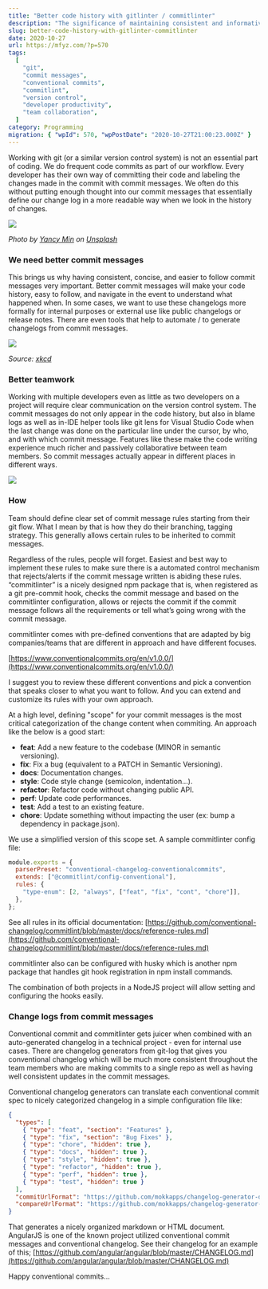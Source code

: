 ```yaml
---
title: "Better code history with gitlinter / commitlinter"
description: "The significance of maintaining consistent and informative commit messages for improved code history readability and team collaboration is discussed. Tools like commitlinter and conventions such as Conventional Commits are presented as methods to enforce these standards."
slug: better-code-history-with-gitlinter-commitlinter
date: 2020-10-27
url: https://mfyz.com/?p=570
tags:
  [
    "git",
    "commit messages",
    "conventional commits",
    "commitlint",
    "version control",
    "developer productivity",
    "team collaboration",
  ]
category: Programming
migration: { "wpId": 570, "wpPostDate": "2020-10-27T21:00:23.000Z" }
---
```


Working with git (or a similar version control system) is not an essential part of coding. We do frequent code commits as part of our workflow. Every developer has their own way of committing their code and labeling the changes made in the commit with commit messages. We often do this without putting enough thought into our commit messages that essentially define our change log in a more readable way when we look in the history of changes.

![](/images/archive/en/2020/10/0_qOZINFzFrBEhJsx_.jpg)

_Photo by [Yancy Min](https://unsplash.com/@yancymin) on [Unsplash](https://unsplash.com)_

### We need better commit messages

This brings us why having consistent, concise, and easier to follow commit messages very important. Better commit messages will make your code history, easy to follow, and navigate in the event to understand what happened when. In some cases, we want to use these changelogs more formally for internal purposes or external use like public changelogs or release notes. There are even tools that help to automate / to generate changelogs from commit messages.

![](/images/archive/en/2020/10/0_zt7A4T4UjBGNlUHo.jpg)

_Source: [xkcd](https://xkcd.com/1296/)_

### Better teamwork

Working with multiple developers even as little as two developers on a project will require clear communication on the version control system. The commit messages do not only appear in the code history, but also in blame logs as well as in-IDE helper tools like git lens for Visual Studio Code when the last change was done on the particular line under the cursor, by who, and with which commit message. Features like these make the code writing experience much richer and passively collaborative between team members. So commit messages actually appear in different places in different ways.

![](/images/archive/en/2020/10/hovers-annotations.png)

### How

Team should define clear set of commit message rules starting from their git flow. What I mean by that is how they do their branching, tagging strategy. This generally allows certain rules to be inherited to commit messages.

Regardless of the rules, people will forget. Easiest and best way to implement these rules to make sure there is a automated control mechanism that rejects/alerts if the commit message written is abiding these rules. “commitlinter” is a nicely designed npm package that is, when registered as a git pre-commit hook, checks the commit message and based on the commitlinter configuration, allows or rejects the commit if the commit message follows all the requirements or tell what’s going wrong with the commit message.

commitlinter comes with pre-defined conventions that are adapted by big companies/teams that are different in approach and have different focuses. 

[https://www.conventionalcommits.org/en/v1.0.0/](https://www.conventionalcommits.org/en/v1.0.0/)

I suggest you to review these different conventions and pick a convention that speaks closer to what you want to follow. And you can extend and customize its rules with your own approach.

At a high level, defining "scope" for your commit messages is the most critical categorization of the change content when commiting. An approach like the below is a good start:

- **feat**: Add a new feature to the codebase (MINOR in semantic versioning).
- **fix**: Fix a bug (equivalent to a PATCH in Semantic Versioning).
- **docs**: Documentation changes.
- **style**: Code style change (semicolon, indentation...).
- **refactor**: Refactor code without changing public API.
- **perf**: Update code performances.
- **test**: Add a test to an existing feature.
- **chore**: Update something without impacting the user (ex: bump a dependency in package.json).

We use a simplified version of this scope set. A sample commitlinter config file:

```js
module.exports = {
  parserPreset: "conventional-changelog-conventionalcommits",
  extends: ["@commitlint/config-conventional"],
  rules: {
    "type-enum": [2, "always", ["feat", "fix", "cont", "chore"]],
  },
};
```

See all rules in its official documentation: [https://github.com/conventional-changelog/commitlint/blob/master/docs/reference-rules.md](https://github.com/conventional-changelog/commitlint/blob/master/docs/reference-rules.md)

commitlinter also can be configured with husky which is another npm package that handles git hook registration in npm install commands.

The combination of both projects in a NodeJS project will allow setting and configuring the hooks easily.

### Change logs from commit messages

Conventional commit and commitlinter gets juicer when combined with an auto-generated changelog in a technical project - even for internal use cases. There are changelog generators from git-log that gives you conventional changelog which will be much more consistent throughout the team members who are making commits to a single repo as well as having well consistent updates in the commit messages.

Conventional changelog generators can translate each conventional commit spec to nicely categorized changelog in a simple configuration file like:

```json
{
  "types": [
    { "type": "feat", "section": "Features" },
    { "type": "fix", "section": "Bug Fixes" },
    { "type": "chore", "hidden": true },
    { "type": "docs", "hidden": true },
    { "type": "style", "hidden": true },
    { "type": "refactor", "hidden": true },
    { "type": "perf", "hidden": true },
    { "type": "test", "hidden": true }
  ],
  "commitUrlFormat": "https://github.com/mokkapps/changelog-generator-demo/commits/{{hash}}",
  "compareUrlFormat": "https://github.com/mokkapps/changelog-generator-demo/compare/{{previousTag}}...{{currentTag}}"
}
```

That generates a nicely organized markdown or HTML document. AngularJS is one of the known project utilized conventional commit messages and conventional changelog. See their changelog for an example of this; [https://github.com/angular/angular/blob/master/CHANGELOG.md](https://github.com/angular/angular/blob/master/CHANGELOG.md)

Happy conventional commits...
